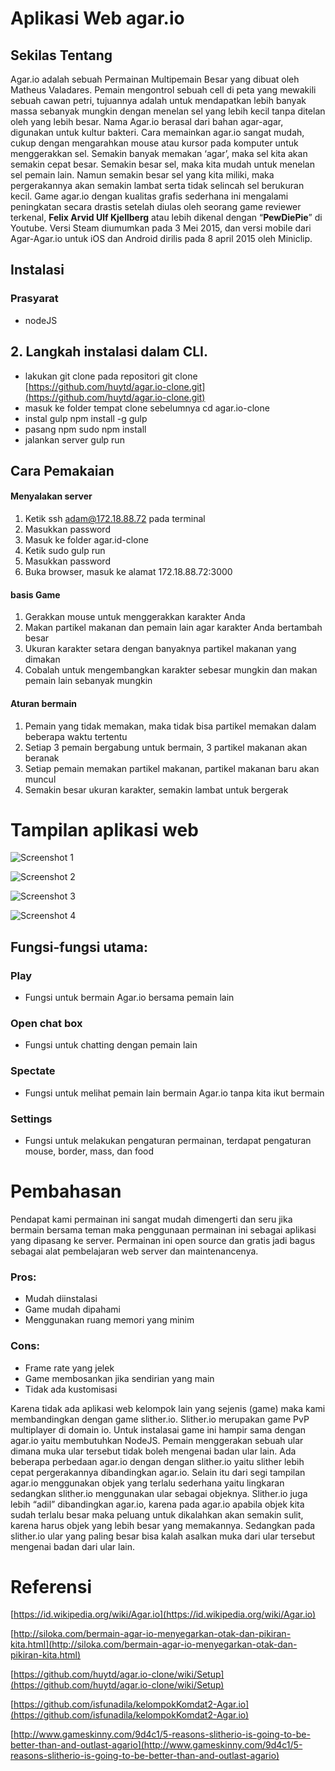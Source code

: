 ****Aplikasi Web agar.io****
====================

## Sekilas Tentang
Agar.io adalah sebuah Permainan Multipemain Besar yang dibuat oleh Matheus Valadares. Pemain mengontrol sebuah cell di peta yang mewakili sebuah cawan petri, tujuannya adalah untuk mendapatkan lebih banyak massa sebanyak mungkin dengan menelan sel yang lebih kecil tanpa ditelan oleh yang lebih besar. Nama Agar.io berasal dari bahan agar-agar, digunakan untuk kultur bakteri.
Cara memainkan agar.io sangat mudah, cukup dengan mengarahkan mouse atau kursor pada komputer untuk menggerakkan sel. Semakin banyak memakan ‘agar’, maka sel kita akan semakin cepat besar. Semakin besar sel, maka kita mudah untuk menelan sel pemain lain. Namun semakin besar sel yang kita miliki, maka pergerakannya akan semakin lambat serta tidak selincah sel berukuran kecil.
Game agar.io dengan kualitas grafis sederhana ini mengalami peningkatan secara drastis setelah diulas oleh seorang game reviewer terkenal, ****Felix Arvid Ulf Kjellberg**** atau lebih dikenal dengan “****PewDiePie****” di Youtube.
Versi Steam diumumkan pada 3 Mei 2015, dan versi mobile dari Agar-Agar.io untuk iOS dan Android dirilis pada 8 april 2015 oleh Miniclip.

## Instalasi 
### Prasyarat
* nodeJS
		

## 2. Langkah instalasi dalam CLI.
* lakukan git clone pada repositori  git clone [https://github.com/huytd/agar.io-clone.git](https://github.com/huytd/agar.io-clone.git)
* masuk ke folder tempat clone sebelumnya  cd agar.io-clone
* instal gulp npm install -g gulp
* pasang npm 
			sudo npm install
* jalankan server gulp run 

## Cara Pemakaian

#### Menyalakan server
1. Ketik ssh adam@172.18.88.72 pada terminal
2. Masukkan password
3. Masuk ke folder agar.id-clone
4. Ketik sudo gulp run
5. Masukkan password
6. Buka browser, masuk ke alamat 172.18.88.72:3000

#### basis Game
1. Gerakkan mouse untuk menggerakkan karakter Anda
2. Makan partikel makanan dan pemain lain agar karakter Anda bertambah besar
3. Ukuran karakter setara dengan banyaknya partikel makanan yang dimakan
4. Cobalah untuk mengembangkan karakter sebesar mungkin dan makan pemain lain sebanyak mungkin

#### Aturan bermain
1. Pemain yang tidak memakan, maka tidak bisa partikel memakan dalam beberapa waktu tertentu
2. Setiap 3 pemain bergabung untuk bermain, 3 partikel makanan akan beranak
3. Setiap pemain memakan partikel makanan, partikel makanan baru akan muncul
4. Semakin besar ukuran karakter, semakin lambat untuk bergerak

# ****Tampilan aplikasi web****
![Screenshot 1](https://github.com/isfunadila/kelompokKomdat2-Agar.io/blob/master/screen1.png)

![Screenshot 2](https://github.com/isfunadila/kelompokKomdat2-Agar.io/blob/master/screen2.png)

![Screenshot 3](https://github.com/isfunadila/kelompokKomdat2-Agar.io/blob/master/screen3.png)

![Screenshot 4](https://github.com/isfunadila/kelompokKomdat2-Agar.io/blob/master/screen4.png)




## ****Fungsi-fungsi utama:****
### Play
* Fungsi untuk bermain Agar.io bersama pemain lain

### Open chat box
* Fungsi untuk chatting dengan pemain lain

### Spectate
* Fungsi untuk melihat pemain lain bermain Agar.io tanpa kita ikut bermain

### Settings
* Fungsi untuk melakukan pengaturan permainan, terdapat pengaturan mouse, border, mass, dan food


# ****Pembahasan****
Pendapat kami permainan ini sangat mudah dimengerti dan seru jika bermain bersama teman maka penggunaan permainan ini sebagai aplikasi yang dipasang ke server. Permainan ini open source dan gratis jadi bagus sebagai alat pembelajaran web server dan maintenancenya.
### Pros: 
* Mudah diinstalasi
* Game mudah dipahami
* Menggunakan ruang memori yang minim

### Cons:
* Frame rate yang jelek
* Game membosankan jika sendirian yang main
* Tidak ada kustomisasi

Karena tidak ada aplikasi web kelompok lain yang sejenis (game) maka kami membandingkan dengan game slither.io. Slither.io merupakan game PvP multiplayer di domain io. Untuk instalasai game ini hampir sama dengan agar.io yaitu membutuhkan NodeJS. Pemain menggerakan sebuah ular dimana muka ular tersebut tidak boleh mengenai badan ular lain. Ada beberapa perbedaan agar.io dengan dengan slither.io yaitu slither lebih cepat pergerakannya dibandingkan agar.io. Selain itu dari segi tampilan agar.io menggunakan objek yang terlalu sederhana yaitu lingkaran sedangkan slither.io menggunakan ular sebagai objeknya. Slither.io juga lebih “adil” dibandingkan agar.io, karena pada agar.io apabila objek kita sudah terlalu besar maka peluang untuk dikalahkan akan semakin sulit, karena harus objek yang lebih besar yang memakannya. Sedangkan pada slither.io ular yang paling besar bisa kalah asalkan muka dari ular tersebut mengenai badan dari ular lain. 

# ****Referensi****
[https://id.wikipedia.org/wiki/Agar.io](https://id.wikipedia.org/wiki/Agar.io)

[http://siloka.com/bermain-agar-io-menyegarkan-otak-dan-pikiran-kita.html](http://siloka.com/bermain-agar-io-menyegarkan-otak-dan-pikiran-kita.html)

[https://github.com/huytd/agar.io-clone/wiki/Setup](https://github.com/huytd/agar.io-clone/wiki/Setup)

[https://github.com/isfunadila/kelompokKomdat2-Agar.io](https://github.com/isfunadila/kelompokKomdat2-Agar.io)

[http://www.gameskinny.com/9d4c1/5-reasons-slitherio-is-going-to-be-better-than-and-outlast-agario](http://www.gameskinny.com/9d4c1/5-reasons-slitherio-is-going-to-be-better-than-and-outlast-agario)
